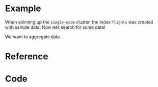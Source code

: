 # Example
When spinning up the `single-node` cluster, the index `flights` was created with sample data. Now lets search for some data!

We want to aggregate data

# Reference

# Code